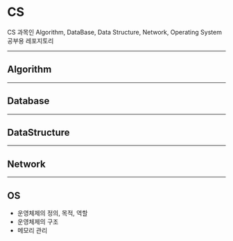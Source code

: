 # CS

CS 과목인 Algorithm, DataBase, Data Structure, Network, Operating System 공부용 레포지토리

---

## Algorithm

---

## Database

---

## DataStructure

---

## Network

---

## OS

- 운영체제의 정의, 목적, 역할
- 운영체제의 구조
- 메모리 관리